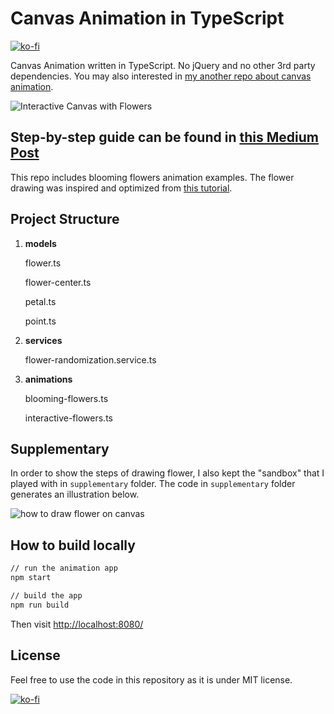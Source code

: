 # Canvas Animation in TypeScript

[![ko-fi](https://ko-fi.com/img/githubbutton_sm.svg)](https://ko-fi.com/I3I63W4OK)

Canvas Animation written in TypeScript. No jQuery and no other 3rd party dependencies. You may also interested in [my another repo about canvas animation](https://github.com/changhuixu/canvas-animation-demos).

![Interactive Canvas with Flowers](./images/flowers-on-canvas.gif)

## Step-by-step guide can be found in [this Medium Post](https://medium.com/@changhuixu/how-to-compose-canvas-animations-in-typescript-9368dfa29028)

This repo includes blooming flowers animation examples. The flower drawing was inspired and optimized from [this tutorial](https://www.html5canvastutorials.com/advanced/html5-canvas-blooming-flowers-effect/).

## Project Structure

1. **models**

   flower.ts

   flower-center.ts

   petal.ts

   point.ts

1. **services**

   flower-randomization.service.ts

1. **animations**

   blooming-flowers.ts

   interactive-flowers.ts

## Supplementary

In order to show the steps of drawing flower, I also kept the "sandbox" that I played with in `supplementary` folder. The code in `supplementary` folder generates an illustration below.

![how to draw flower on canvas](./images/canvas-animation-1.png)

## How to build locally

```sh
// run the animation app
npm start

// build the app
npm run build
```

Then visit [http://localhost:8080/](http://localhost:8080/)

## License

Feel free to use the code in this repository as it is under MIT license.

[![ko-fi](https://ko-fi.com/img/githubbutton_sm.svg)](https://ko-fi.com/I3I63W4OK)
